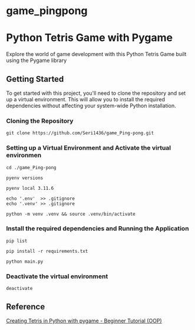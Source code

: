 # game_pingpong

# Python Tetris Game with Pygame

Explore the world of game development with this Python Tetris Game built using the Pygame library


## Getting Started
To get started with this project, you'll need to clone the repository and set up a virtual environment. This will allow you to install the required dependencies without affecting your system-wide Python installation.

### Cloning the Repository

    git clone https://github.com/Seri1436/game_Ping-pong.git

### Setting up a Virtual Environment and Activate the virtual environmen

    cd ./game_Ping-pong

    pyenv versions

    pyenv local 3.11.6

    echo '.env'  >> .gitignore
    echo '.venv' >> .gitignore

    python -m venv .venv && source .venv/bin/activate

### Install the required dependencies and Running the Application

    pip list

    pip install -r requirements.txt

    python main.py

### Deactivate the virtual environment

    deactivate


## Reference


[Creating Tetris in Python with pygame - Beginner Tutorial (OOP)](https://www.youtube.com/watch?v=nF_crEtmpBo)
